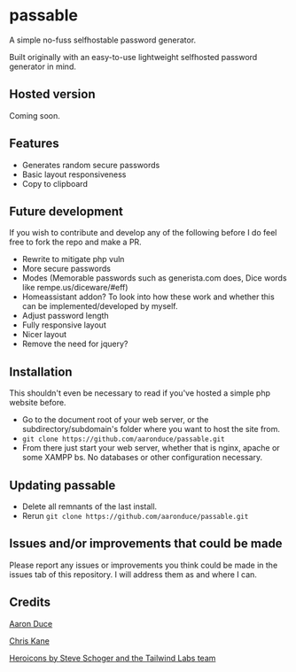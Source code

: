 # passable

A simple no-fuss selfhostable password generator.

Built originally with an easy-to-use lightweight selfhosted password generator in mind.

## Hosted version

Coming soon.

## Features

- Generates random secure passwords
- Basic layout responsiveness
- Copy to clipboard

## Future development

If you wish to contribute and develop any of the following before I do feel free to fork the repo and make a PR.

- Rewrite to mitigate php vuln
- More secure passwords
- Modes (Memorable passwords such as generista.com does, Dice words like rempe.us/diceware/#eff)
- Homeassistant addon? To look into how these work and whether this can be implemented/developed by myself.
- Adjust password length
- Fully responsive layout
- Nicer layout
- Remove the need for jquery?

## Installation

This shouldn't even be necessary to read if you've hosted a simple php website before.

- Go to the document root of your web server, or the subdirectory/subdomain's folder where you want to host the site from.
- `git clone https://github.com/aaronduce/passable.git`
- From there just start your web server, whether that is nginx, apache or some XAMPP bs. No databases or other configuration necessary.

## Updating passable

- Delete all remnants of the last install.
- Rerun `git clone https://github.com/aaronduce/passable.git`

## Issues and/or improvements that could be made

Please report any issues or improvements you think could be made in the issues tab of this repository. I will address them as and where I can.

## Credits

[Aaron Duce](https://github.com/aaronduce)

[Chris Kane](https://github.com/chriskanedev)

[Heroicons by Steve Schoger and the Tailwind Labs team](https://heroicons.com/)
